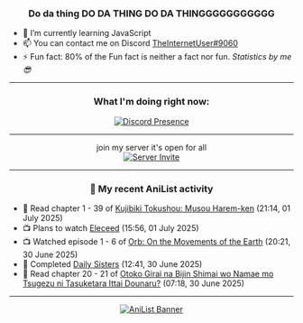 <div align="center">

### Do da thing DO DA THING DO DA THINGGGGGGGGGGG
</div>

- 🌱 I’m currently learning JavaScript
- 📫 You can contact me on Discord [TheInternetUser#9060](https://discord.com/users/534117072796385300)
- ⚡ Fun fact: 80% of the Fun fact is neither a fact nor fun. _Statistics by me 😎_
<hr>

<div align="center">

### What I'm doing right now:
[![Discord Presence](https://lanyard.cnrad.dev/api/534117072796385300)](https://discord.com/users/534117072796385300)
<hr>

join my server it's open for all <br>
[![Server Invite](https://invidget.switchblade.xyz/bfYgVHxrSs)](https://discord.gg/bfYgVHxrSs)

<hr>
  
### 🌸 My recent AniList activity

</div>

<!-- ANILIST_ACTIVITY:start -->

-   📖 Read chapter 1 - 39 of [Kujibiki Tokushou: Musou Harem-ken](https://anilist.co/manga/108349) (21:14, 01 July 2025)
-   📺 Plans to watch [Eleceed](https://anilist.co/anime/195350) (15:56, 01 July 2025)
-   📺 Watched episode 1 - 6 of [Orb: On the Movements of the Earth](https://anilist.co/anime/151514) (20:21, 30 June 2025)
-   📖 Completed [Daily Sisters](https://anilist.co/manga/123542) (12:41, 30 June 2025)
-   📖 Read chapter 20 - 21 of [Otoko Girai na Bijin Shimai wo Namae mo Tsugezu ni Tasuketara Ittai Dounaru?](https://anilist.co/manga/163004) (07:18, 30 June 2025)

<!-- ANILIST_ACTIVITY:end -->
<hr>

<div align="center">

[![AniList Banner](https://img.anili.st/User/929966)](https://anilist.co/user/TheInternetUser)

<!-- ![Profile views](https://gpvc.arturio.dev/TheInternetUse7) Since 2023-01-09 -->
<br>


</div>
